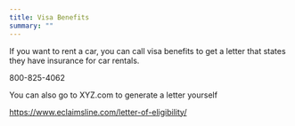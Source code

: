 ```yaml
---
title: Visa Benefits
summary: ""
---
```


If you want to rent a car, you can call visa benefits to get a letter that states they have insurance for car rentals.

800-825-4062

You can also go to XYZ.com to generate a letter yourself

<https://www.eclaimsline.com/letter-of-eligibility/>

